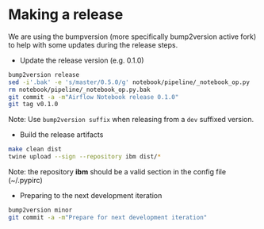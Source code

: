 <!--
{% comment %}
Copyright 2018-2020 IBM Corporation

Licensed under the Apache License, Version 2.0 (the "License");
you may not use this file except in compliance with the License.
You may obtain a copy of the License at

http://www.apache.org/licenses/LICENSE-2.0

Unless required by applicable law or agreed to in writing, software
distributed under the License is distributed on an "AS IS" BASIS,
WITHOUT WARRANTIES OR CONDITIONS OF ANY KIND, either express or implied.
See the License for the specific language governing permissions and
limitations under the License.
{% endcomment %}
-->

# Making a release

We are using the bumpversion (more specifically bump2version active fork) to help with
some updates during the release steps.

* Update the release version (e.g. 0.1.0)

```bash
bump2version release
sed -i'.bak' -e 's/master/0.5.0/g' notebook/pipeline/_notebook_op.py
rm notebook/pipeline/_notebook_op.py.bak
git commit -a -m"Airflow Notebook release 0.1.0"
git tag v0.1.0
```

Note: Use `bump2version suffix` when releasing from a `dev` suffixed version.

* Build the release artifacts

```bash
make clean dist
twine upload --sign --repository ibm dist/*
```

Note: the repository **ibm** should be a valid section in the config file (~/.pypirc)

* Preparing to the next development iteration

```bash
bump2version minor
git commit -a -m"Prepare for next development iteration"
```
